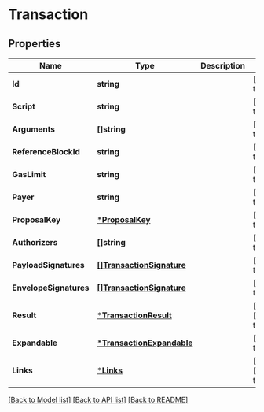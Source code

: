 # Transaction

## Properties
Name | Type | Description | Notes
------------ | ------------- | ------------- | -------------
**Id** | **string** |  | [default to null]
**Script** | **string** |  | [default to null]
**Arguments** | **[]string** |  | [default to null]
**ReferenceBlockId** | **string** |  | [default to null]
**GasLimit** | **string** |  | [default to null]
**Payer** | **string** |  | [default to null]
**ProposalKey** | [***ProposalKey**](ProposalKey.md) |  | [default to null]
**Authorizers** | **[]string** |  | [default to null]
**PayloadSignatures** | [**[]TransactionSignature**](TransactionSignature.md) |  | [default to null]
**EnvelopeSignatures** | [**[]TransactionSignature**](TransactionSignature.md) |  | [default to null]
**Result** | [***TransactionResult**](TransactionResult.md) |  | [optional] [default to null]
**Expandable** | [***TransactionExpandable**](Transaction__expandable.md) |  | [default to null]
**Links** | [***Links**](Links.md) |  | [optional] [default to null]

[[Back to Model list]](../README.md#documentation-for-models) [[Back to API list]](../README.md#documentation-for-api-endpoints) [[Back to README]](../README.md)

